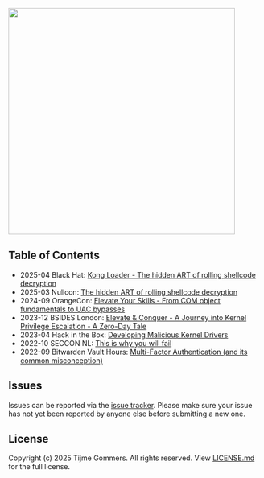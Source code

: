 <p align="left">
    <img src="https://gist.githubusercontent.com/tijme/9da70be6e4628e43943e84d8a3b24c79/raw/f7a3fa8fe6abe881d5e16a3a9de6497d604bc479/logo.svg" width="450"/>
</p>

## Table of Contents

* 2025-04 Black Hat: [Kong Loader - The hidden ART of rolling shellcode decryption](https://github.com/tijme/conferences/tree/master/2025-04%20Black%20Hat)
* 2025-03 Nullcon: [The hidden ART of rolling shellcode decryption](https://github.com/tijme/conferences/tree/master/2025-03%20Nullcon)
* 2024-09 OrangeCon: [Elevate Your Skills - From COM object fundamentals to UAC bypasses](https://github.com/tijme/conferences/tree/master/2024-09%20OrangeCon)
* 2023-12 BSIDES London: [Elevate & Conquer - A Journey into Kernel Privilege Escalation - A Zero-Day Tale](https://github.com/tijme/conferences/tree/master/2023-12%20BSIDES%20London)
* 2023-04 Hack in the Box: [Developing Malicious Kernel Drivers](https://github.com/tijme/conferences/tree/master/2023-04%20Hack%20in%20the%20Box)
* 2022-10 SECCON NL: [This is why you will fail](https://github.com/tijme/conferences/tree/master/2022-10%20SECCON%20NL)
* 2022-09 Bitwarden Vault Hours: [Multi-Factor Authentication (and its common misconception)](https://github.com/tijme/conferences/tree/master/2022-09%20Bitwarden%20Vault%20Hours)

## Issues

Issues can be reported via the [issue tracker](https://github.com/tijme/conferences/issues). Please make sure your issue has not yet been reported by anyone else before submitting a new one.

## License

Copyright (c) 2025 Tijme Gommers. All rights reserved. View [LICENSE.md](https://github.com/tijme/conferences/blob/master/LICENSE.md) for the full license.
